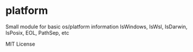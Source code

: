 # platform

Small module for basic os/platform information  IsWindows, IsWsl, IsDarwin, IsPosix, EOL, PathSep, etc

MIT License